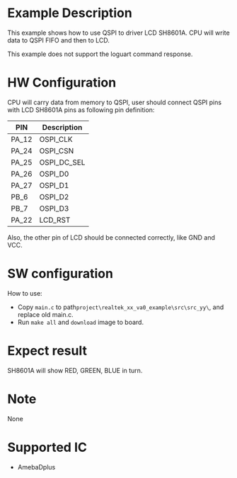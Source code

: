 #  Example Description

This example shows how to use QSPI to driver LCD SH8601A. CPU will write data to QSPI FIFO and then to LCD.

This example does not support the loguart command response.

# HW Configuration

CPU will carry data from memory to QSPI, user should connect QSPI pins with LCD SH8601A pins as following pin definition:

|  PIN   | Description |
|  ----  | ----        |
| PA_12  | OSPI_CLK    |
| PA_24  | OSPI_CSN    |
| PA_25  | OSPI_DC_SEL |
| PA_26  | OSPI_D0     |
| PA_27  | OSPI_D1     |
| PB_6   | OSPI_D2     |
| PB_7   | OSPI_D3     |
| PA_22  | LCD_RST     |

Also, the other pin of LCD should be connected correctly, like GND and VCC.

#  SW configuration

How to use:
* Copy `main.c` to path`project\realtek_xx_va0_example\src\src_yy\`, and replace old main.c.
* Run `make all` and `download` image to board.

#  Expect result
SH8601A will show RED, GREEN, BLUE in turn.

#  Note

None

#  Supported IC

* AmebaDplus


